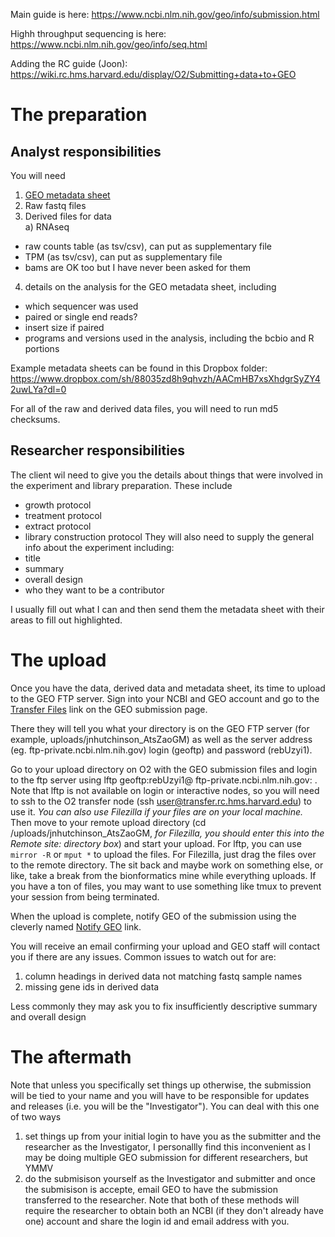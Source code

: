 Main guide is here:
https://www.ncbi.nlm.nih.gov/geo/info/submission.html

Highh throughput sequencing is here:
https://www.ncbi.nlm.nih.gov/geo/info/seq.html

Adding the RC guide (Joon):
https://wiki.rc.hms.harvard.edu/display/O2/Submitting+data+to+GEO

# The preparation 

## Analyst responsibilities
You will need
1) [GEO metadata sheet](https://www.ncbi.nlm.nih.gov/geo/info/seq.html)
2) Raw fastq files
3) Derived files for data  
  a) RNAseq
- raw counts table (as tsv/csv), can put as supplementary file
- TPM (as tsv/csv), can put as supplementary file
- bams are OK too but I have never been asked for them

4) details on the analysis for the GEO metadata sheet, including
- which sequencer was used
- paired or single end reads?
- insert size if paired
- programs and versions used in the analysis, including the bcbio and R portions

Example metadata sheets can be found in this Dropbox folder:
https://www.dropbox.com/sh/88035zd8h9qhvzh/AACmHB7xsXhdgrSyZY42uwLYa?dl=0

For all of the raw and derived data files, you will need to run md5 checksums.

## Researcher responsibilities
The client wil need to give you the details about things that were involved in the experiment and library preparation.
These include
- growth protocol
- treatment protocol 
- extract protocol
- library construction protocol
They will also need to supply the general info about the experiment including:
- title
- summary
- overall design
- who they want to be a contributor

I usually fill out what I can and then send them the metadata sheet with their areas to fill out highlighted.

# The upload
Once you have the data, derived data and metadata sheet, its time to upload to the GEO FTP server.
Sign into your NCBI and GEO account and go to the [Transfer Files](https://www.ncbi.nlm.nih.gov/geo/info/submissionftp.html) link on the GEO submission page. 

There they will tell you what your directory is on the GEO FTP server (for example, uploads/jnhutchinson_AtsZaoGM) as well as the server address (eg. ftp-private.ncbi.nlm.nih.gov) login (geoftp) and password (rebUzyi1). 

Go to your  upload directory on O2 with the GEO submission files and login to the ftp server using lftp geoftp:rebUzyi1@ ftp-private.ncbi.nlm.nih.gov: . Note that lftp is not available on login or interactive nodes, so you will need to ssh to the O2 transfer node (ssh user@transfer.rc.hms.harvard.edu) to use it. *You can also use Filezilla if your files are on your local machine.* Then move to your remote upload directory (cd /uploads/jnhutchinson_AtsZaoGM, *for Filezilla, you should enter this into the Remote site: directory box*) and start your upload. For lftp, you can use 
```mirror -R``` or ```mput *``` to upload the files. For Filezilla, just drag the files over to the remote directory. The sit back and maybe work on something else, or like, take a break from the bionformatics mine while everything uploads. If you have a ton of files, you may want to use something like tmux to prevent your session from being terminated. 


When the upload is complete, notify GEO of the submission using the cleverly named [Notify GEO](https://submit.ncbi.nlm.nih.gov/geo/submission/) link. 

You will receive an email confirming your upload and GEO staff will contact you if there are any issues. Common issues to watch out for are:
1) column headings in derived data not matching fastq sample names
2) missing gene ids in derived data

Less commonly they may ask you to fix insufficiently descriptive summary and overall design

# The aftermath

Note that unless you specifically set things up otherwise, the submission will be tied to your name and you will have to be responsible for updates and releases (i.e. you will be the "Investigator"). You can deal with this one of two ways
1) set things up from your initial login to have you as the submitter and the researcher as the Investigator, I personallly find this inconvenient as I may be doing multiple GEO submission for different researchers, but YMMV
2) do the submisison yourself as the Investigator and submitter and once the submisison is accepte, email GEO to have the submission transferred to the researcher. 
Note that both of these methods will require the researcher to obtain both an NCBI (if they don't already have one) account and share the login id and email address with you. 
